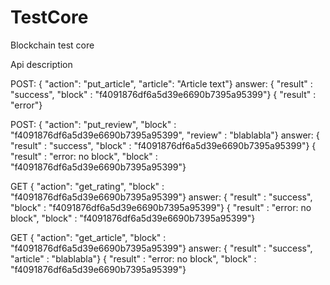# TestCore
Blockchain test core


Api description

POST: { "action": "put_article", "article": "Article text"}
answer:
{ "result" : "success", "block" : "f4091876df6a5d39e6690b7395a95399"}
{ "result" : "error"}

POST: { "action": "put_review", "block" : "f4091876df6a5d39e6690b7395a95399", "review" : "blablabla"}
answer:
{ "result" : "success", "block" : "f4091876df6a5d39e6690b7395a95399"}
{ "result" : "error: no block", "block" : "f4091876df6a5d39e6690b7395a95399"}

GET { "action": "get_rating", "block" : "f4091876df6a5d39e6690b7395a95399"}
answer:
{ "result" : "success", "block" : "f4091876df6a5d39e6690b7395a95399"}
{ "result" : "error: no block", "block" : "f4091876df6a5d39e6690b7395a95399"}

GET { "action": "get_article", "block" : "f4091876df6a5d39e6690b7395a95399"}
answer:
{ "result" : "success", "article" : "blablabla"}
{ "result" : "error: no block", "block" : "f4091876df6a5d39e6690b7395a95399"}
